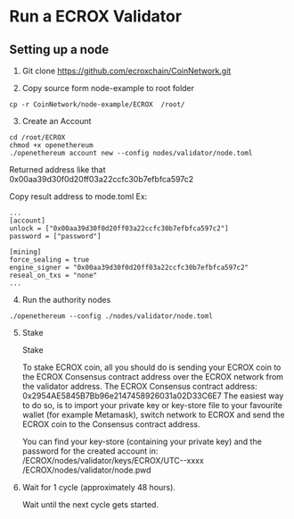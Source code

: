 # Run a ECROX Validator
## Setting up a node
1. Git clone https://github.com/ecroxchain/CoinNetwork.git

2. Copy source form node-example to root folder
```
cp -r CoinNetwork/node-example/ECROX  /root/
```
3. Create an Account

```
cd /root/ECROX
chmod +x openethereum
./openethereum account new --config nodes/validator/node.toml
```
Returned address like that 0x00aa39d30f0d20ff03a22ccfc30b7efbfca597c2

Copy result address to mode.toml
Ex:
```
...
[account]
unlock = ["0x00aa39d30f0d20ff03a22ccfc30b7efbfca597c2"]
password = ["password"]

[mining]
force_sealing = true
engine_signer = "0x00aa39d30f0d20ff03a22ccfc30b7efbfca597c2"
reseal_on_txs = "none"
...
```
4. Run the authority nodes
```
./openethereum --config ./nodes/validator/node.toml

```
5. Stake

    Stake

    To stake ECROX coin, all you should do is sending your ECROX coin to the ECROX Consensus contract address over the ECROX network from the validator address.
    The ECROX Consensus contract address: 0x2954AE5845B7Bb96e2147458926031a02D33C6E7
    The easiest way to do so, is to import your private key or key-store file to your favourite wallet (for example Metamask), switch network to ECROX and send the ECROX coin to the Consensus contract address.

    You can find your key-store (containing your private key) and the password for the created account in:
    /ECROX/nodes/validator/keys/ECROX/UTC--xxxx
    /ECROX/nodes/validator/node.pwd

6. Wait for 1 cycle (approximately 48 hours).

    Wait until the next cycle gets started.
